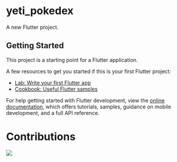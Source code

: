 # yeti_pokedex

A new Flutter project.

## Getting Started

This project is a starting point for a Flutter application.

A few resources to get you started if this is your first Flutter project:

- [Lab: Write your first Flutter app](https://docs.flutter.dev/get-started/codelab)
- [Cookbook: Useful Flutter samples](https://docs.flutter.dev/cookbook)

For help getting started with Flutter development, view the
[online documentation](https://docs.flutter.dev/), which offers tutorials,
samples, guidance on mobile development, and a full API reference.

Contributions
=============

<a href="https://github.com/allansrc/yeti_pokedex/graphs/contributors">
  <img src="https://contrib.rocks/image?repo=allansrc/yeti_pokedex" />
</a>
